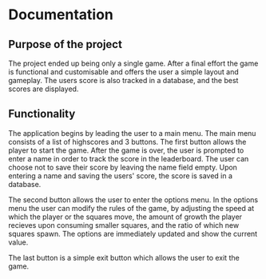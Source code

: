 # Documentation

## Purpose of the project

The project ended up being only a single game. After a final effort the game is functional and customisable and offers the user a simple layout and gameplay. The users score is also tracked in a database, and the best scores are displayed.

## Functionality

The application begins by leading the user to a main menu. The main menu consists of a list of highscores and 3 buttons. The first button allows the player to start the game. After the game is over, the user is prompted to enter a name in order to track the score in the leaderboard. The user can choose not to save their score by leaving the name field empty. Upon entering a name and saving the users' score, the score is saved in a database.

The second button allows the user to enter the options menu. In the options menu the user can modify the rules of the game, by adjusting the speed at which the player or the squares move, the amount of growth the player recieves upon consuming smaller squares, and the ratio of which new squares spawn. The options are immediately updated and show the current value.

The last button is a simple exit button which allows the user to exit the game.
